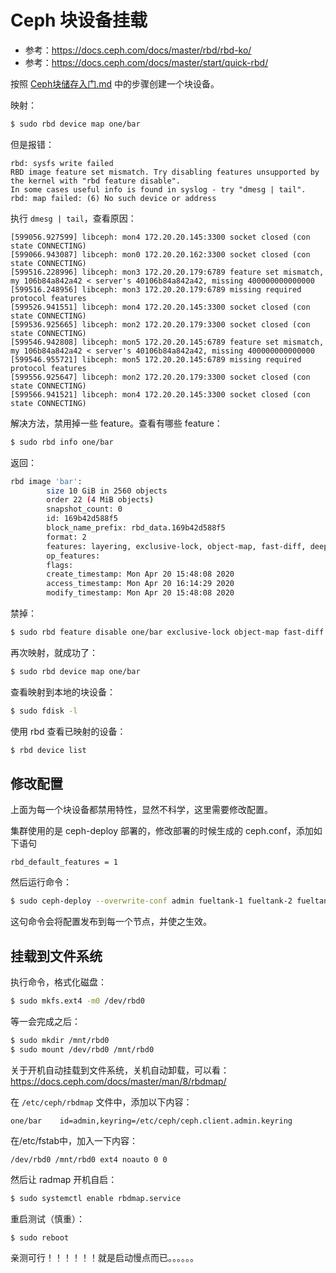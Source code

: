 # Ceph 块设备挂载

- 参考：https://docs.ceph.com/docs/master/rbd/rbd-ko/
- 参考：https://docs.ceph.com/docs/master/start/quick-rbd/



按照  [Ceph块储存入门.md](Ceph块储存入门.md)  中的步骤创建一个块设备。

映射：

```bash
$ sudo rbd device map one/bar
```

但是报错：

```
rbd: sysfs write failed
RBD image feature set mismatch. Try disabling features unsupported by the kernel with "rbd feature disable".
In some cases useful info is found in syslog - try "dmesg | tail".
rbd: map failed: (6) No such device or address
```

执行 `dmesg | tail`，查看原因：

```
[599056.927599] libceph: mon4 172.20.20.145:3300 socket closed (con state CONNECTING)
[599066.943087] libceph: mon0 172.20.20.162:3300 socket closed (con state CONNECTING)
[599516.228996] libceph: mon3 172.20.20.179:6789 feature set mismatch, my 106b84a842a42 < server's 40106b84a842a42, missing 400000000000000
[599516.248956] libceph: mon3 172.20.20.179:6789 missing required protocol features
[599526.941551] libceph: mon4 172.20.20.145:3300 socket closed (con state CONNECTING)
[599536.925665] libceph: mon2 172.20.20.179:3300 socket closed (con state CONNECTING)
[599546.942808] libceph: mon5 172.20.20.145:6789 feature set mismatch, my 106b84a842a42 < server's 40106b84a842a42, missing 400000000000000
[599546.955721] libceph: mon5 172.20.20.145:6789 missing required protocol features
[599556.925647] libceph: mon2 172.20.20.179:3300 socket closed (con state CONNECTING)
[599566.941521] libceph: mon4 172.20.20.145:3300 socket closed (con state CONNECTING)
```

解决方法，禁用掉一些 feature。查看有哪些 feature：

```bash
$ sudo rbd info one/bar
```

返回：

```bash
rbd image 'bar':
        size 10 GiB in 2560 objects
        order 22 (4 MiB objects)
        snapshot_count: 0
        id: 169b42d588f5
        block_name_prefix: rbd_data.169b42d588f5
        format: 2
        features: layering, exclusive-lock, object-map, fast-diff, deep-flatten
        op_features: 
        flags: 
        create_timestamp: Mon Apr 20 15:48:08 2020
        access_timestamp: Mon Apr 20 16:14:29 2020
        modify_timestamp: Mon Apr 20 15:48:08 2020
```

禁掉：

```bash
$ sudo rbd feature disable one/bar exclusive-lock object-map fast-diff deep-flatten
```

再次映射，就成功了：

```bash
$ sudo rbd device map one/bar
```

查看映射到本地的块设备：

```bash
$ sudo fdisk -l
```

使用 rbd 查看已映射的设备：

```bash
$ rbd device list
```



## 修改配置

上面为每一个块设备都禁用特性，显然不科学，这里需要修改配置。

集群使用的是 ceph-deploy 部署的，修改部署的时候生成的 ceph.conf，添加如下语句

```
rbd_default_features = 1
```

然后运行命令：

```bash
$ sudo ceph-deploy --overwrite-conf admin fueltank-1 fueltank-2 fueltank-3
```

这句命令会将配置发布到每一个节点，并使之生效。



## 挂载到文件系统

执行命令，格式化磁盘：

```bash
$ sudo mkfs.ext4 -m0 /dev/rbd0
```

等一会完成之后：

```bash
$ sudo mkdir /mnt/rbd0
$ sudo mount /dev/rbd0 /mnt/rbd0
```

关于开机自动挂载到文件系统，关机自动卸载，可以看：https://docs.ceph.com/docs/master/man/8/rbdmap/

在 `/etc/ceph/rbdmap` 文件中，添加以下内容：

```
one/bar    id=admin,keyring=/etc/ceph/ceph.client.admin.keyring
```

在/etc/fstab中，加入一下内容：

```
/dev/rbd0 /mnt/rbd0 ext4 noauto 0 0
```

然后让 radmap 开机自启：

```bash
$ sudo systemctl enable rbdmap.service
```

重启测试（慎重）：

```bash
$ sudo reboot
```

亲测可行！！！！！！就是启动慢点而已。。。。。。





